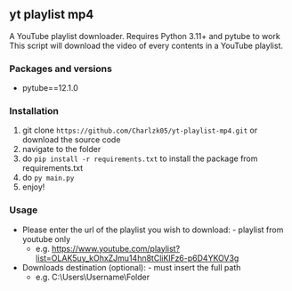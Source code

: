 ## yt playlist mp4
A YouTube playlist downloader. Requires Python 3.11+ and pytube to work
This script will download the video of every contents in a YouTube playlist.

### Packages and versions
- pytube==12.1.0

### Installation
1. git clone ``https://github.com/Charlzk05/yt-playlist-mp4.git`` or download the source code
2. navigate to the folder
3. do ``pip install -r requirements.txt`` to install the package from requirements.txt
4. do ``py main.py``
5. enjoy!

### Usage
- Please enter the url of the playlist you wish to download: - playlist from youtube only
  - e.g. https://www.youtube.com/playlist?list=OLAK5uy_kOhxZJmu14hn8tCliKIFz6-p6D4YKOV3g
- Downloads destination (optional): - must insert the full path
  - e.g. C:\Users\Username\Folder
